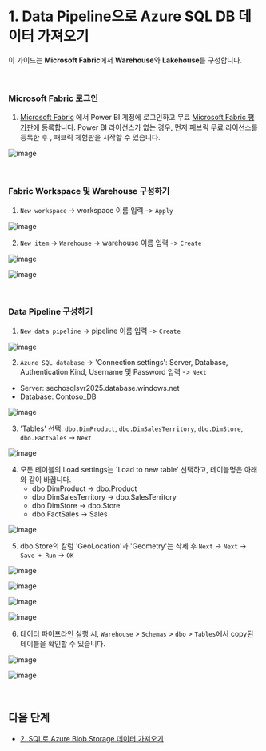 # 1. Data Pipeline으로 Azure SQL DB 데이터 가져오기

이 가이드는 **Microsoft Fabric**에서 **Warehouse**와 **Lakehouse**를 구성합니다. 


<br/> 

### Microsoft Fabric 로그인 

1. [Microsoft Fabric](https://fabric.microsoft.com) 에서 Power BI 계정에 로그인하고 무료 [Microsoft Fabric 평가판](https://learn.microsoft.com/ko-kr/fabric/fundamentals/fabric-trial)에 등록합니다. Power BI 라이선스가 없는 경우, 먼저 패브릭 무료 라이선스를 등록한 후 , 패브릭 체험판을 시작할 수 있습니다.

![image](https://github.com/user-attachments/assets/759b8c2d-3b7d-4175-a890-147224fe884f)



<br/> 

### Fabric Workspace 및 Warehouse 구성하기 

1. `New workspace` -> workspace 이름 입력 -> `Apply` 

![image](https://github.com/user-attachments/assets/5553cc13-34df-4942-b374-b382b52a487d)


2.  `New item` -> `Warehouse` -> warehouse 이름 입력 -> `Create` 

![image](https://github.com/user-attachments/assets/94d04ed7-19b9-47a0-9202-60cc2b77f3dd)


![image](https://github.com/user-attachments/assets/c0f5fe9a-56a4-49e2-9c0e-3c2e4813baf6)



<br/> 

### Data Pipeline 구성하기

1. `New data pipeline` -> pipeline 이름 입력 -> `Create` 

![image](https://github.com/user-attachments/assets/90330872-ad2d-4e25-b4cb-de55909e78ba)


2. `Azure SQL database` -> 'Connection settings': Server, Database, Authentication Kind, Username 및 Password 입력 -> `Next`
  * Server: sechosqlsvr2025.database.windows.net
  * Database: Contoso_DB  

![image](https://github.com/user-attachments/assets/296c4bec-e747-4930-a2ca-09b3e0ed1fd8)


3. 'Tables' 선택: `dbo.DimProduct`, `dbo.DimSalesTerritory`, `dbo.DimStore`, `dbo.FactSales` -> `Next` 

![image](https://github.com/user-attachments/assets/bc87db9c-a319-4c1a-bf16-4f6be4fed01f)


4. 모든 테이블의 Load settings는 'Load to new table' 선택하고, 테이블명은 아래와 같이 바꿉니다. 
   * dbo.DimProduct -> dbo.Product
   * dbo.DimSalesTerritory -> dbo.SalesTerritory
   * dbo.DimStore -> dbo.Store
   * dbo.FactSales -> Sales 

![image](https://github.com/user-attachments/assets/e9e66eeb-1b24-446b-8ae7-69750a31ebc2)

5. dbo.Store의 칼럼 'GeoLocation'과 'Geometry'는 삭제 후 `Next` -> `Next` -> `Save + Run` -> `OK`

![image](https://github.com/user-attachments/assets/9655be7e-1c0d-4105-8e90-eabac77bc58d)


![image](https://github.com/user-attachments/assets/0881339c-703f-4656-aaee-cfa8abee81bd)


![image](https://github.com/user-attachments/assets/efbf9a78-46de-485a-a9fa-0d3590dfe5e4)


![image](https://github.com/user-attachments/assets/883be407-83da-4e6c-a36a-e3e484c5902e)


6. 데이터 파이프라인 실행 시, `Warehouse` > `Schemas` > `dbo` > `Tables`에서 copy된 테이블을 확인할 수 있습니다. 

![image](https://github.com/user-attachments/assets/3d52c484-b0d0-4ffb-b39a-22574e3ef36c)


![image](https://github.com/user-attachments/assets/14639222-b0ca-4615-b6a1-f18eba9f761b)


<br/> 

## 다음 단계 

* [2.	SQL로 Azure Blob Storage 데이터 가져오기]()
 
<br/> 
